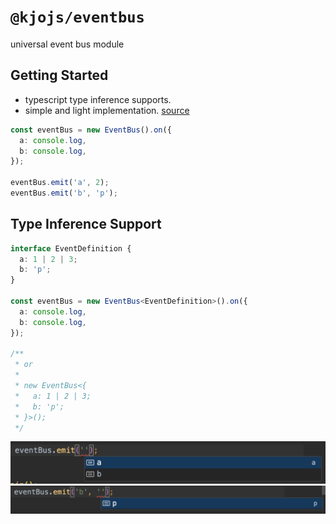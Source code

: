 # `@kjojs/eventbus`

universal event bus module

## Getting Started

- typescript type inference supports.
- simple and light implementation. [source](./src/EventBus.ts)

```ts
const eventBus = new EventBus().on({
  a: console.log,
  b: console.log,
});

eventBus.emit('a', 2);
eventBus.emit('b', 'p');
```

## Type Inference Support

```ts
interface EventDefinition {
  a: 1 | 2 | 3;
  b: 'p';
}

const eventBus = new EventBus<EventDefinition>().on({
  a: console.log,
  b: console.log,
});

/**
 * or
 *
 * new EventBus<{
 *   a: 1 | 2 | 3;
 *   b: 'p';
 * }>();
 */
```

<img src="./assets/readme_typeinference_1.png" width="600">

<img src="./assets/readme_typeinference_2.png" width="600">

